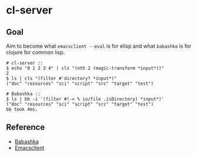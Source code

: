 # cl-server

## Goal

Aim to become what `emacsclient --eval` is for elisp and what
`babashka` is for clojure for common lisp.

``` shell
# cl-server ::
$ echo "0 1 2 3 4" | cls "(nth 2 (magic-transform *input*))" 
2
$ ls | cls "(filter #'directory? *input*)"
("doc" "resources" "sci" "script" "src" "target" "test")

# Babashka ::
$ ls | bb -i '(filter #(-> % io/file .isDirectory) *input*)'
("doc" "resources" "sci" "script" "src" "target" "test")
bb took 4ms.
```

## Reference

+ [Babashka](https://github.com/babashka/babashka)
+ [Emacsclient](https://www.emacswiki.org/emacs/EmacsClient)

